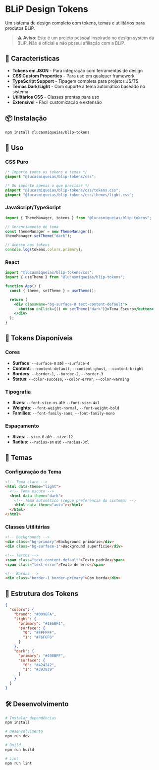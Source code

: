 # BLiP Design Tokens

Um sistema de design completo com tokens, temas e utilitários para produtos BLiP.

> ⚠️ **Aviso**: Este é um projeto pessoal inspirado no design system da BLiP. Não é oficial e não possui afiliação com a BLiP.

## 🎨 Características

- **Tokens em JSON** - Para integração com ferramentas de design
- **CSS Custom Properties** - Para uso em qualquer framework
- **TypeScript Support** - Tipagem completa para projetos JS/TS
- **Temas Dark/Light** - Com suporte a tema automático baseado no sistema
- **Utilitários CSS** - Classes prontas para uso
- **Extensível** - Fácil customização e extensão

## 📦 Instalação

```bash
npm install @lucasmiqueias/blip-tokens
```

## 🚀 Uso

### CSS Puro

```css
/* Importe todos os tokens e temas */
@import "@lucasmiqueias/blip-tokens/css";

/* Ou importe apenas o que precisar */
@import "@lucasmiqueias/blip-tokens/css/tokens.css";
@import "@lucasmiqueias/blip-tokens/css/themes/light.css";
```

### JavaScript/TypeScript

```javascript
import { ThemeManager, tokens } from "@lucasmiqueias/blip-tokens";

// Gerenciamento de tema
const themeManager = new ThemeManager();
themeManager.setTheme("dark");

// Acesso aos tokens
console.log(tokens.colors.primary);
```

### React

```jsx
import "@lucasmiqueias/blip-tokens/css";
import { useTheme } from "@lucasmiqueias/blip-tokens";

function App() {
  const { theme, setTheme } = useTheme();

  return (
    <div className="bg-surface-0 text-content-default">
      <button onClick={() => setTheme("dark")}>Tema Escuro</button>
    </div>
  );
}
```

## 🎯 Tokens Disponíveis

### Cores

- **Surface**: `--surface-0` até `--surface-4`
- **Content**: `--content-default`, `--content-ghost`, `--content-bright`
- **Borders**: `--border-1`, `--border-2`, `--border-3`
- **Status**: `--color-success`, `--color-error`, `--color-warning`

### Tipografia

- **Sizes**: `--font-size-xs` até `--font-size-4xl`
- **Weights**: `--font-weight-normal`, `--font-weight-bold`
- **Families**: `--font-family-sans`, `--font-family-mono`

### Espaçamento

- **Sizes**: `--size-0` até `--size-12`
- **Radius**: `--radius-sm` até `--radius-3xl`

## 🌙 Temas

### Configuração do Tema

```html
<!-- Tema claro -->
<html data-theme="light">
  <!-- Tema escuro -->
  <html data-theme="dark">
    <!-- Tema automático (segue preferência do sistema) -->
    <html data-theme="auto"></html>
  </html>
</html>
```

### Classes Utilitárias

```html
<!-- Backgrounds -->
<div class="bg-primary">Background primário</div>
<div class="bg-surface-1">Background superficie</div>

<!-- Textos -->
<span class="text-content-default">Texto padrão</span>
<span class="text-error">Texto de erro</span>

<!-- Bordas -->
<div class="border-1 border-primary">Com borda</div>
```

## 📂 Estrutura dos Tokens

```json
{
  "colors": {
    "brand": "#0096FA",
    "light": {
      "primary": "#1E6BF1",
      "surface": {
        "0": "#FFFFFF",
        "1": "#F6F6F6"
      }
    },
    "dark": {
      "primary": "#498BFF",
      "surface": {
        "0": "#424242",
        "1": "#393939"
      }
    }
  }
}
```

## 🛠️ Desenvolvimento

```bash
# Instalar dependências
npm install

# Desenvolvimento
npm run dev

# Build
npm run build

# Lint
npm run lint
```
